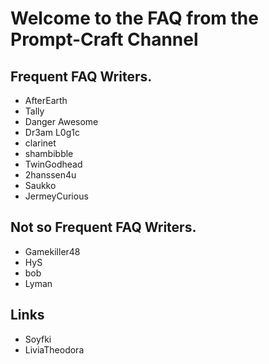 # Welcome to the FAQ from the Prompt-Craft Channel

## Frequent FAQ Writers.  
- AfterEarth
- Tally
- Danger Awesome
- Dr3am L0g1c
- clarinet
- shambibble
- TwinGodhead
- 2hanssen4u
- Saukko
- JermeyCurious


## Not so Frequent FAQ Writers.
- Gamekiller48
- HyS 
- bob
- Lyman



## Links 
- Soyfki
- LiviaTheodora
